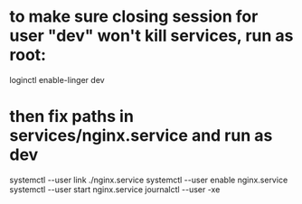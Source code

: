# to make sure closing session for user "dev" won't kill services, run as root:
loginctl enable-linger dev

# then fix paths in services/nginx.service and run as dev
systemctl --user link ./nginx.service
systemctl --user enable nginx.service
systemctl --user start nginx.service
journalctl --user -xe
